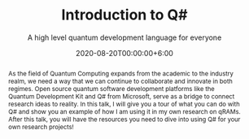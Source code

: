---
title: Introduction to Q#
subtitle: A high level quantum development language for everyone
event: Seminar at International Graduate School for Quantum Technologies
eventUrl: https://igsqt.ac.uk/events/
eventAsset: # /static/kaiser-NDNC17-abstract.pdf
location: Online
video: #full url
slides: https://github.com/crazy4pi314/igsqt-qsharp-intro/blob/master/demo.ipynb
code: https://github.com/crazy4pi314/igsqt-qsharp-intro
date: 2020-08-20T00:00:00+6:00
abstract: |
  As the field of Quantum Computing expands from the academic to the industry realm, we need a way that we can continue to collaborate and innovate in both regimes. Open source quantum software development platforms like the Quantum Development Kit and Q# from Microsoft, serve as a bridge to connect research ideas to reality. In this talk, I will give you a tour of what you can do with Q# and show you an example of how I am using it in my own research on qRAMs. After this talk, you will have the resources you need to dive into using Q# for your own research projects!
tags:
  - quantum
  - qram
  - qsharp
  - jupyter
---